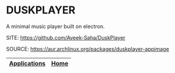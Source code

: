# DUSKPLAYER

 A minimal music player built on electron.

 SITE: https://github.com/Aveek-Saha/DuskPlayer

 SOURCE: https://aur.archlinux.org/packages/duskplayer-appimage

 | [Applications](https://portable-linux-apps.github.io/apps.html) | [Home](https://portable-linux-apps.github.io)
 | --- | --- |
